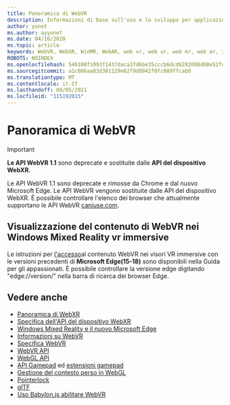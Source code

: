 ```yaml
---
title: Panoramica di WebVR
description: Informazioni di base sull'uso e lo sviluppo per applicazioni WebVR in esecuzione Windows Mixed Reality visori VR immersive.
author: yonet
ms.author: ayyonet
ms.date: 04/10/2020
ms.topic: article
keywords: WebVR, WebXR, WinMR, WebAR, web vr, web xr, web mr, web ar, 360, 360 video, 360 video, 360 foto, 360 foto, 360 contenuti, web immersive, immersiveweb, IW
ROBOTS: NOINDEX
ms.openlocfilehash: 546108f1093f1437daca37d6be35cccb6dcd62820984b0e52fd45979d4af6e55
ms.sourcegitcommit: a1c086aa83d381129e62f9d8942f0fc889ffcab0
ms.translationtype: MT
ms.contentlocale: it-IT
ms.lasthandoff: 08/05/2021
ms.locfileid: "115192015"
---
```

# <a name="webvr-overview"></a>Panoramica di WebVR

> [!IMPORTANT]
> **Le API WebVR 1.1** sono deprecate e sostituite dalle **API del dispositivo WebXR.**

Le API WebVR 1.1 sono deprecate e rimosse da Chrome e dal nuovo Microsoft Edge. Le API WebVR vengono sostituite dalle API del dispositivo WebXR. È possibile controllare l'elenco dei browser che attualmente supportano le API WebVR [caniuse.com](https://caniuse.com/#search=webvr).

## <a name="viewing-webvr-content-in-windows-mixed-reality-immersive-headsets"></a>Visualizzazione del contenuto di WebVR nei Windows Mixed Reality vr immersive

Le istruzioni per [l'accesso](/windows/mixed-reality/enthusiast-guide/webvr)al contenuto WebVR nei visori VR immersive con le versioni precedenti di **Microsoft Edge(15-18)** sono disponibili nella Guida per gli appassionati. È possibile controllare la versione edge digitando "edge://version/" nella barra di ricerca dei browser Edge.

## <a name="see-also"></a>Vedere anche

* [Panoramica di WebXR](webxr-overview.md)
* [Specifica dell'API del dispositivo WebXR](https://immersive-web.github.io/webxr/)
* [Windows Mixed Reality e il nuovo Microsoft Edge](/windows/mixed-reality/new-microsoft-edge)
* [Informazioni su WebVR](https://webvr.info)
* [Specifica WebVR](https://w3c.github.io/webvr/)
* [WebVR API](/previous-versions//mt806281(v=vs.85))
* [WebGL API](/previous-versions/windows/internet-explorer/ie-developer/dev-guides/bg182648(v=vs.85))
* [API Gamepad](https://msdn.microsoft.com/library/dn743630(v=vs.85).aspx) ed [estensioni gamepad](https://w3c.github.io/gamepad/extensions.html)
* [Gestione del contesto perso in WebGL](https://www.khronos.org/webgl/wiki/HandlingContextLost)
* [Pointerlock](https://www.w3.org/TR/pointerlock/)
* [glTF](https://www.khronos.org/gltf)
* [Uso Babylon.js abilitare WebVR](/windows/uwp/get-started/adding-webvr-to-a-babylonjs-game)